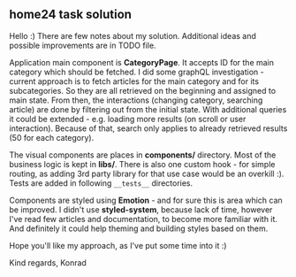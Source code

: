 ## home24 task solution

Hello :) There are few notes about my solution. Additional ideas and possible improvements are in TODO file.

Application main component is **CategoryPage**. It accepts ID for the main category which should be fetched.
I did some graphQL investigation - current approach is to fetch articles for the main category and for its
subcategories. So they are all retrieved on the beginning and assigned to main state. From then, the interactions
(changing category, searching article) are done by filtering out from the initial state.
With additional queries it could be extended - e.g. loading more results (on scroll or user interaction).
Because of that, search only applies to already retrieved results (50 for each category).

The visual components are places in **components/** directory. Most of the business logic is kept in **libs/**.
There is also one custom hook - for simple routing, as adding 3rd party library for that use case
would be an overkill :). Tests are added in following `__tests__` directories.

Components are styled using **Emotion** - and for sure this is area which can be improved.
I didn't use **styled-system**, because lack of time, however I've read few articles and documentation,
to become more familiar with it. And definitely it could help theming and building styles based on them.

Hope you'll like my approach, as I've put some time into it :)

Kind regards,
Konrad
